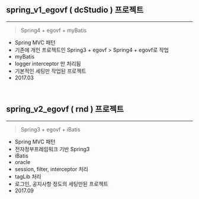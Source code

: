 ## spring_v1_egovf ( dcStudio ) 프로젝트

---

> Spring4 + egovf + myBatis

- Spring MVC 패턴
- 기존에 개인 프로젝트인 Spring3 + egovf > Spring4 + egovf로 작업
- myBatis
- logger interceptor 만 처리됨
- 기본적인 세팅만 작업된 프로젝트
- 2017.03

<br>


## spring_v2_egovf ( rnd ) 프로젝트

---

> Spring3 + egovf + iBatis

- Spring MVC 패턴
- 전자정부프레임워크 기반 Spring3 
- iBatis
- oracle
- session, filter, interceptor 처리
- tagLib 처리
- 로그인, 공지사항 정도의 세팅만된 프로젝트
- 2017.09
